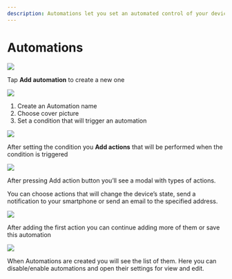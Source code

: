 ```yaml
---
description: Automations let you set an automated control of your devices
---
```


# Automations



![](../.gitbook/assets/no_automations.png)

Tap **Add automation** to create a new one

![](../.gitbook/assets/choose-condition.png)

1. Create an Automation name
2. Choose cover picture
3. Set a condition that will trigger an automation

![](../.gitbook/assets/add_action.png)

After setting the condition you **Add actions** that will be performed when the condition is triggered

![](../.gitbook/assets/actions_types.png)

After pressing Add action button you’ll see a modal with types of actions.

You can choose actions that will change the device’s state, send a notification to your smartphone or send an email to the specified address.

![](../.gitbook/assets/automation_edit_screen.png)

After adding the first action you can continue adding more of them or save this automation

![](../.gitbook/assets/automations_list.png)

When Automations are created you will see the list of them. Here you can disable/enable automations and open their settings for view and edit.

